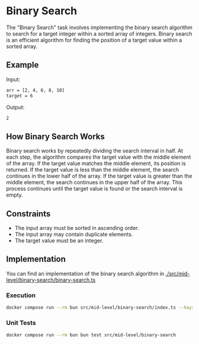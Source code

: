 # Binary Search

The "Binary Search" task involves implementing the binary search algorithm to search for a target integer within a sorted array of integers.
Binary search is an efficient algorithm for finding the position of a target value within a sorted array.

## Example

Input:

```bash
arr = [2, 4, 6, 8, 10]
target = 6
```

Output:

```bash
2
```

## How Binary Search Works

Binary search works by repeatedly dividing the search interval in half. At each step, the algorithm compares the target value with the middle element of the array.
If the target value matches the middle element, its position is returned. If the target value is less than the middle element, the search continues in the lower half of the array.
If the target value is greater than the middle element, the search continues in the upper half of the array.
This process continues until the target value is found or the search interval is empty.

## Constraints

- The input array must be sorted in ascending order.
- The input array may contain duplicate elements.
- The target value must be an integer.

## Implementation

You can find an implementation of the binary search algorithm in [./src/mid-level/binary-search/binary-search.ts](./src/mid-level/binary-search/binary-search.ts)

### Execution

```bash
docker compose run --rm bun src/mid-level/binary-search/index.ts --haystack 2,4,6,8,10 --target 6
```

### Unit Tests

```bash
docker compose run --rm bun bun test src/mid-level/binary-search
```
